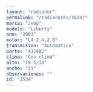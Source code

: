 ```yaml
---
layout: "radiador"
permalink: "/radiadores/3534/"
marca: "Jeep"
modelo: "Liberty"
ano: "2003"
motor: "L4 2.4,2.8"
transmision: "Automática"
parte: "412482"
clima: "Con clima"
alto: "19 5/16"
ancho: "21"
observaciones: ""
id: "3534"
---
```


